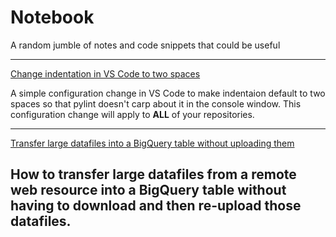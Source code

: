 # Notebook
A random jumble of notes and code snippets that could be useful

---
[Change indentation in VS Code to two spaces](./vscode-indent-2space.md)

A simple configuration change in VS Code to make indentaion default to two spaces so that pylint doesn't carp about it in the console window. This configuration change will apply to **ALL** of your repositories.

---
[Transfer large datafiles into a BigQuery table without uploading them](./gcloud-short.md)

How to transfer large datafiles from a remote web resource into a BigQuery table without having to download and then re-upload 
those datafiles.
---
